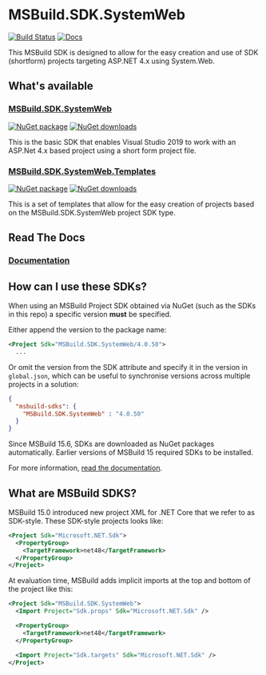 # MSBuild.SDK.SystemWeb

[![Build Status](https://dev.azure.com/flexviews/MSBuild.SDKs.SystemWeb/_apis/build/status/CZEMacLeod.MSBuild.SDK.SystemWeb?branchName=main)](https://dev.azure.com/flexviews/MSBuild.SDKs.SystemWeb/_build/latest?definitionId=69&branchName=main)
[![Docs](https://img.shields.io/badge/Documentation-docs-lightgrey?logo=github)](https://czemacleod.github.io/MSBuild.SDK.SystemWeb/)

This MSBuild SDK is designed to allow for the easy creation and use of SDK (shortform) projects targeting ASP.NET 4.x using System.Web.

## What's available

### [MSBuild.SDK.SystemWeb](src/MSBuild.SDK.SystemWeb)

[![NuGet package](https://img.shields.io/nuget/v/MSBuild.SDK.SystemWeb.svg)](https://nuget.org/packages/MSBuild.SDK.SystemWeb)
[![NuGet downloads](https://img.shields.io/nuget/dt/MSBuild.SDK.SystemWeb.svg)](https://nuget.org/packages/MSBuild.SDK.SystemWeb)

This is the basic SDK that enables Visual Studio 2019 to work with an ASP.Net 4.x based project using a short form project file.

### [MSBuild.SDK.SystemWeb.Templates](src/MSBuild.SDK.SystemWeb.Templates)

[![NuGet package](https://img.shields.io/nuget/v/MSBuild.SDK.SystemWeb.Templates.svg)](https://nuget.org/packages/MSBuild.SDK.SystemWeb.Templates)
[![NuGet downloads](https://img.shields.io/nuget/dt/MSBuild.SDK.SystemWeb.Templates.svg)](https://nuget.org/packages/MSBuild.SDK.SystemWeb.Templates)

This is a set of templates that allow for the easy creation of projects based on the MSBuild.SDK.SystemWeb project SDK type.

## Read The Docs

### [Documentation](https://czemacleod.github.io/MSBuild.SDK.SystemWeb/)

## How can I use these SDKs?

When using an MSBuild Project SDK obtained via NuGet (such as the SDKs in this repo) a specific version **must** be specified.

Either append the version to the package name:

```xml
<Project Sdk="MSBuild.SDK.SystemWeb/4.0.50">
  ...
```

Or omit the version from the SDK attribute and specify it in the version in `global.json`, which can be useful to synchronise versions across multiple projects in a solution:

```json
{
  "msbuild-sdks": {
    "MSBuild.SDK.SystemWeb" : "4.0.50"
  }
}
```

Since MSBuild 15.6, SDKs are downloaded as NuGet packages automatically. Earlier versions of MSBuild 15 required SDKs to be installed. 

For more information, [read the documentation](https://docs.microsoft.com/visualstudio/msbuild/how-to-use-project-sdk).

## What are MSBuild SDKS?
MSBuild 15.0 introduced new project XML for .NET Core that we refer to as SDK-style.  These SDK-style projects looks like:

```xml
<Project Sdk="Microsoft.NET.Sdk">
  <PropertyGroup>
    <TargetFramework>net48</TargetFramework>
  </PropertyGroup>
</Project>
```

At evaluation time, MSBuild adds implicit imports at the top and bottom of the project like this:

```xml
<Project Sdk="MSBuild.SDK.SystemWeb">
  <Import Project="Sdk.props" Sdk="Microsoft.NET.Sdk" />

  <PropertyGroup>
    <TargetFramework>net48</TargetFramework>
  </PropertyGroup>

  <Import Project="Sdk.targets" Sdk="Microsoft.NET.Sdk" />
</Project>
```
